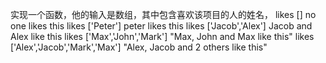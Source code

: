 实现一个函数，他的输入是数组，其中包含喜欢该项目的人的姓名，
likes [] no one likes this
likes ['Peter'] peter likes this
likes ['Jacob','Alex'] Jacob and Alex like this
likes ['Max','John','Mark'] "Max, John and Max like this"
likes ['Alex','Jacob','Mark','Max'] "Alex, Jacob and 2 others like this"